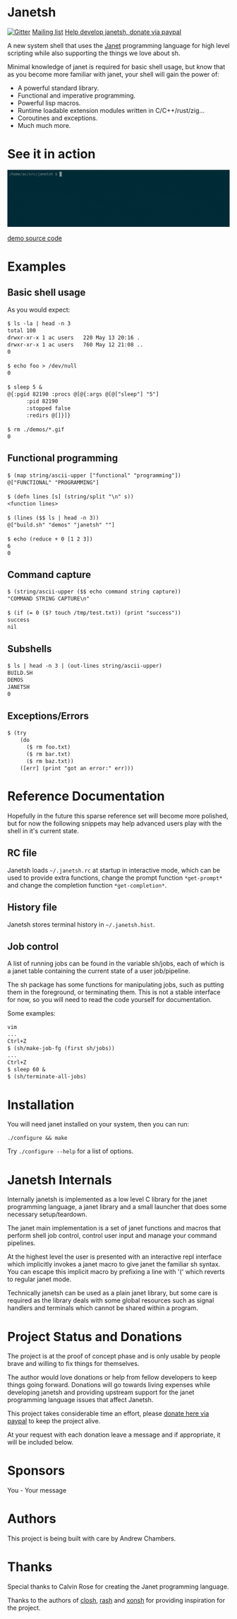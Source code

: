 # Janetsh 

[![Gitter](https://badges.gitter.im/janetsh/community.svg)](https://gitter.im/janetsh/community?utm_source=badge&utm_medium=badge&utm_campaign=pr-badge)
[Mailing list](https://lists.sr.ht/~ach/janetsh)
[Help develop janetsh, donate via paypal](https://www.paypal.com/cgi-bin/webscr?cmd=_s-xclick&hosted_button_id=Y3SWVCXV3PEA6&source=url)

A new system shell that uses the [Janet](https://janet-lang.org/) programming language
for high level scripting while also supporting the things we love about sh.

Minimal knowledge of janet is required for basic shell usage,
but know that as you become more familiar with janet, your shell will gain the power of:

- A powerful standard library.
- Functional and imperative programming.
- Powerful lisp macros.
- Runtime loadable extension modules written in C/C++/rust/zig...
- Coroutines and exceptions.
- Much much more.


# See it in action

![demo](./demos/seeitinaction.cast.gif)

[demo source code](./demos/demos.janet)

# Examples

## Basic shell usage

As you would expect:
```
$ ls -la | head -n 3
total 100
drwxr-xr-x 1 ac users   220 May 13 20:16 .
drwxr-xr-x 1 ac users   760 May 12 21:08 ..
0

$ echo foo > /dev/null
0

$ sleep 5 &
@{:pgid 82190 :procs @[@{:args @[@["sleep"] "5"]
      :pid 82190
      :stopped false
      :redirs @[]}]}

$ rm ./demos/*.gif
0
```

## Functional programming

```
$ (map string/ascii-upper ["functional" "programming"])
@["FUNCTIONAL" "PROGRAMMING"]

$ (defn lines [s] (string/split "\n" s))
<function lines>

$ (lines ($$ ls | head -n 3))
@["build.sh" "demos" "janetsh" ""]

$ echo (reduce + 0 [1 2 3])
6
0
```

## Command capture

```
$ (string/ascii-upper ($$ echo command string capture))
"COMMAND STRING CAPTURE\n"

$ (if (= 0 ($? touch /tmp/test.txt)) (print "success"))
success
nil
```

## Subshells

```
$ ls | head -n 3 | (out-lines string/ascii-upper)
BUILD.SH
DEMOS
JANETSH
0
```

## Exceptions/Errors

```
$ (try
    (do
      ($ rm foo.txt)
      ($ rm bar.txt)
      ($ rm baz.txt))
    ([err] (print "got an error:" err)))
```

# Reference Documentation

Hopefully in the future this sparse reference set will become more polished, but for now
the following snippets may help advanced users play with the shell in it's current state.

## RC file

Janetsh loads ```~/.janetsh.rc``` at startup in interactive mode, which can be used to provide
extra functions, change the prompt function ```*get-prompt*``` and change the completion function
```*get-completion*```.

## History file

Janetsh stores terminal history in ```~/.janetsh.hist```.

## Job control

A list of running jobs can be found in the variable sh/jobs, each
of which is a janet table containing the current state of a user job/pipeline.

The sh package has some functions for manipulating jobs, such
as putting them in the foreground, or terminating them. This
is not a stable interface for now, so you will need to read the code yourself
for documentation.

Some examples:

```
vim
...
Ctrl+Z
$ (sh/make-job-fg (first sh/jobs))
...
Ctrl+Z
$ sleep 60 &
$ (sh/terminate-all-jobs)
```

# Installation

You will need janet installed on your system, then you can run:

```
./configure && make
```

Try ```./configure --help``` for a list of options.

# Janetsh Internals

Internally janetsh is implemented as a low level C library for the janet programming
language, a janet library and a small launcher that does some necessary setup/teardown.

The janet main implementation is a set of janet functions and macros that perform shell
job control, control user input and manage your command pipelines.

At the highest level the user is presented with an
interactive repl interface which implicitly invokes a janet macro
to give janet the familiar sh syntax. You can escape this implicit
macro by prefixing a line with '(' which reverts to regular janet mode.

Technically janetsh can be used as a plain janet library, but some care is required as the library
deals with some global resources such as signal handlers and terminals which cannot be shared within
a program.

# Project Status and Donations

The project is at the proof of concept phase and is only
usable by people brave and willing to fix things for
themselves.

The author would love donations or help from fellow developers to keep things going forward.
Donations will go towards living expenses while developing janetsh and providing upstream support for
the janet programming language issues that affect Janetsh.


This project takes considerable time an effort, please [donate here via paypal](https://www.paypal.com/cgi-bin/webscr?cmd=_s-xclick&hosted_button_id=Y3SWVCXV3PEA6&source=url) to keep the project alive.

At your request with each donation leave a message and if appropriate, it will be included below.

# Sponsors

You - Your message

# Authors

This project is being built with care by Andrew Chambers.

# Thanks

Special thanks to Calvin Rose for creating the Janet programming language.

Thanks to the authors of [closh](https://github.com/dundalek/closh), [rash](https://rash-lang.org/)
and [xonsh](https://github.com/xonsh/xonsh) for providing inspiration for the project.
